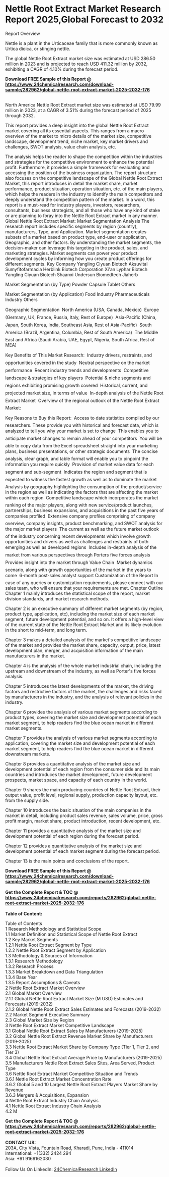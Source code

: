<h1>Nettle Root Extract Market Research Report 2025,Global Forecast to 2032</h1><p>Report Overview</p><p>
Nettle is a plant in the Urticaceae family that is more commonly known as Urtica dioica, or stinging nettle.</p><p>
The global Nettle Root Extract market size was estimated at USD 286.50 million in 2023 and is projected to reach USD 411.32 million by 2032, exhibiting a CAGR of 4.10% during the forecast period.</p><div><b>Download FREE Sample of this Report @ 
            <a href="https://www.24chemicalresearch.com/download-sample/282962/global-nettle-root-extract-market-2025-2032-176">
            https://www.24chemicalresearch.com/download-sample/282962/global-nettle-root-extract-market-2025-2032-176</a></b></div><br><p>
North America Nettle Root Extract market size was estimated at USD 79.99 million in 2023, at a CAGR of 3.51% during the forecast period of 2025 through 2032.</p><p>
This report provides a deep insight into the global Nettle Root Extract market covering all its essential aspects. This ranges from a macro overview of the market to micro details of the market size, competitive landscape, development trend, niche market, key market drivers and challenges, SWOT analysis, value chain analysis, etc.</p><p>
The analysis helps the reader to shape the competition within the industries and strategies for the competitive environment to enhance the potential profit. Furthermore, it provides a simple framework for evaluating and accessing the position of the business organization. The report structure also focuses on the competitive landscape of the Global Nettle Root Extract Market, this report introduces in detail the market share, market performance, product situation, operation situation, etc. of the main players, which helps the readers in the industry to identify the main competitors and deeply understand the competition pattern of the market.
In a word, this report is a must-read for industry players, investors, researchers, consultants, business strategists, and all those who have any kind of stake or are planning to foray into the Nettle Root Extract market in any manner.
Global Nettle Root Extract Market: Market Segmentation Analysis
The research report includes specific segments by region (country), manufacturers, Type, and Application. Market segmentation creates subsets of a market based on product type, end-user or application, Geographic, and other factors. By understanding the market segments, the decision-maker can leverage this targeting in the product, sales, and marketing strategies. Market segments can power your product development cycles by informing how you create product offerings for different segments.
Key Company
Yangling Ciyuan Biotech
Aksuvital
Sumyfitofarmacia
Herblink Biotech Corporation
Xi'an Lyphar Biotech
Yangling Ciyuan Biotech
Shaanxi Undersun Biomedtech
Jiaherb</p><p>
Market Segmentation (by Type)
Powder
Capsule
Tablet
Others</p><p>
Market Segmentation (by Application)
Food Industry
Pharmaceuticals Industry
Others</p><p>
Geographic Segmentation
 North America (USA, Canada, Mexico)
 Europe (Germany, UK, France, Russia, Italy, Rest of Europe)
 Asia-Pacific (China, Japan, South Korea, India, Southeast Asia, Rest of Asia-Pacific)
 South America (Brazil, Argentina, Columbia, Rest of South America)
 The Middle East and Africa (Saudi Arabia, UAE, Egypt, Nigeria, South Africa, Rest of MEA)</p><p>
Key Benefits of This Market Research:
 Industry drivers, restraints, and opportunities covered in the study
 Neutral perspective on the market performance
 Recent industry trends and developments
 Competitive landscape &amp; strategies of key players
 Potential &amp; niche segments and regions exhibiting promising growth covered
 Historical, current, and projected market size, in terms of value
 In-depth analysis of the Nettle Root Extract Market
 Overview of the regional outlook of the Nettle Root Extract Market:</p><p>
Key Reasons to Buy this Report:
 Access to date statistics compiled by our researchers. These provide you with historical and forecast data, which is analyzed to tell you why your market is set to change
 This enables you to anticipate market changes to remain ahead of your competitors
 You will be able to copy data from the Excel spreadsheet straight into your marketing plans, business presentations, or other strategic documents
 The concise analysis, clear graph, and table format will enable you to pinpoint the information you require quickly
 Provision of market value data for each segment and sub-segment
 Indicates the region and segment that is expected to witness the fastest growth as well as to dominate the market
 Analysis by geography highlighting the consumption of the product/service in the region as well as indicating the factors that are affecting the market within each region
 Competitive landscape which incorporates the market ranking of the major players, along with new service/product launches, partnerships, business expansions, and acquisitions in the past five years of companies profiled
 Extensive company profiles comprising of company overview, company insights, product benchmarking, and SWOT analysis for the major market players
 The current as well as the future market outlook of the industry concerning recent developments which involve growth opportunities and drivers as well as challenges and restraints of both emerging as well as developed regions
 Includes in-depth analysis of the market from various perspectives through Porters five forces analysis
 Provides insight into the market through Value Chain
 Market dynamics scenario, along with growth opportunities of the market in the years to come
 6-month post-sales analyst support
Customization of the Report
In case of any queries or customization requirements, please connect with our sales team, who will ensure that your requirements are met.
Chapter Outline
Chapter 1 mainly introduces the statistical scope of the report, market division standards, and market research methods.</p><p>
Chapter 2 is an executive summary of different market segments (by region, product type, application, etc), including the market size of each market segment, future development potential, and so on. It offers a high-level view of the current state of the Nettle Root Extract Market and its likely evolution in the short to mid-term, and long term.</p><p>
Chapter 3 makes a detailed analysis of the market's competitive landscape of the market and provides the market share, capacity, output, price, latest development plan, merger, and acquisition information of the main manufacturers in the market.</p><p>
Chapter 4 is the analysis of the whole market industrial chain, including the upstream and downstream of the industry, as well as Porter's five forces analysis.</p><p>
Chapter 5 introduces the latest developments of the market, the driving factors and restrictive factors of the market, the challenges and risks faced by manufacturers in the industry, and the analysis of relevant policies in the industry.</p><p>
Chapter 6 provides the analysis of various market segments according to product types, covering the market size and development potential of each market segment, to help readers find the blue ocean market in different market segments.</p><p>
Chapter 7 provides the analysis of various market segments according to application, covering the market size and development potential of each market segment, to help readers find the blue ocean market in different downstream markets.</p><p>
Chapter 8 provides a quantitative analysis of the market size and development potential of each region from the consumer side and its main countries and introduces the market development, future development prospects, market space, and capacity of each country in the world.</p><p>
Chapter 9 shares the main producing countries of Nettle Root Extract, their output value, profit level, regional supply, production capacity layout, etc. from the supply side.</p><p>
Chapter 10 introduces the basic situation of the main companies in the market in detail, including product sales revenue, sales volume, price, gross profit margin, market share, product introduction, recent development, etc.</p><p>
Chapter 11 provides a quantitative analysis of the market size and development potential of each region during the forecast period.</p><p>
Chapter 12 provides a quantitative analysis of the market size and development potential of each market segment during the forecast period.</p><p>
Chapter 13 is the main points and conclusions of the report.</p><p>
</p><div><b>Download FREE Sample of this Report @ 
            <a href="https://www.24chemicalresearch.com/download-sample/282962/global-nettle-root-extract-market-2025-2032-176">
            https://www.24chemicalresearch.com/download-sample/282962/global-nettle-root-extract-market-2025-2032-176</a></b></div><br><div><b>Get the Complete Report & TOC @ 
            <a href="https://www.24chemicalresearch.com/reports/282962/global-nettle-root-extract-market-2025-2032-176">
            https://www.24chemicalresearch.com/reports/282962/global-nettle-root-extract-market-2025-2032-176</a></b></div><br>
            <b>Table of Content:</b><p>Table of Contents<br />
1 Research Methodology and Statistical Scope<br />
1.1 Market Definition and Statistical Scope of Nettle Root Extract<br />
1.2 Key Market Segments<br />
1.2.1 Nettle Root Extract Segment by Type<br />
1.2.2 Nettle Root Extract Segment by Application<br />
1.3 Methodology & Sources of Information<br />
1.3.1 Research Methodology<br />
1.3.2 Research Process<br />
1.3.3 Market Breakdown and Data Triangulation<br />
1.3.4 Base Year<br />
1.3.5 Report Assumptions & Caveats<br />
2 Nettle Root Extract Market Overview<br />
2.1 Global Market Overview<br />
2.1.1 Global Nettle Root Extract Market Size (M USD) Estimates and Forecasts (2019-2032)<br />
2.1.2 Global Nettle Root Extract Sales Estimates and Forecasts (2019-2032)<br />
2.2 Market Segment Executive Summary<br />
2.3 Global Market Size by Region<br />
3 Nettle Root Extract Market Competitive Landscape<br />
3.1 Global Nettle Root Extract Sales by Manufacturers (2019-2025)<br />
3.2 Global Nettle Root Extract Revenue Market Share by Manufacturers (2019-2025)<br />
3.3 Nettle Root Extract Market Share by Company Type (Tier 1, Tier 2, and Tier 3)<br />
3.4 Global Nettle Root Extract Average Price by Manufacturers (2019-2025)<br />
3.5 Manufacturers Nettle Root Extract Sales Sites, Area Served, Product Type<br />
3.6 Nettle Root Extract Market Competitive Situation and Trends<br />
3.6.1 Nettle Root Extract Market Concentration Rate<br />
3.6.2 Global 5 and 10 Largest Nettle Root Extract Players Market Share by Revenue<br />
3.6.3 Mergers & Acquisitions, Expansion<br />
4 Nettle Root Extract Industry Chain Analysis<br />
4.1 Nettle Root Extract Industry Chain Analysis<br />
4.2 M</p><div><b>Get the Complete Report & TOC @ 
            <a href="https://www.24chemicalresearch.com/reports/282962/global-nettle-root-extract-market-2025-2032-176">
            https://www.24chemicalresearch.com/reports/282962/global-nettle-root-extract-market-2025-2032-176</a></b></div><br><b>CONTACT US:</b><br>
            203A, City Vista, Fountain Road, Kharadi, Pune, India - 411014<br>
            International: +1(332) 2424 294<br>
            Asia: +91 9169162030 <br><br>
            Follow Us On LinkedIn: <a href="https://www.linkedin.com/company/24chemicalresearch/">24ChemicalResearch LinkedIn</a>